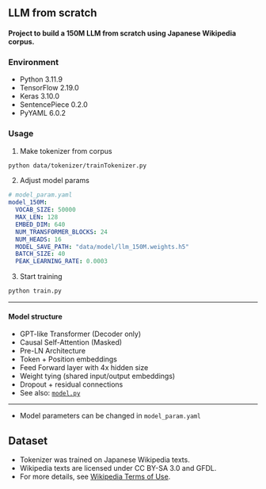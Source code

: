 ## LLM from scratch
#### Project to build a 150M LLM from scratch using Japanese Wikipedia corpus.

### Environment
- Python 3.11.9
- TensorFlow 2.19.0
- Keras 3.10.0
- SentencePiece 0.2.0
- PyYAML 6.0.2

### Usage
1. Make tokenizer from corpus
```bash
python data/tokenizer/trainTokenizer.py
```
2. Adjust model params
```yaml
# model_param.yaml
model_150M:
  VOCAB_SIZE: 50000
  MAX_LEN: 128
  EMBED_DIM: 640
  NUM_TRANSFORMER_BLOCKS: 24
  NUM_HEADS: 16
  MODEL_SAVE_PATH: "data/model/llm_150M.weights.h5"
  BATCH_SIZE: 40
  PEAK_LEARNING_RATE: 0.0003
```
3. Start training
```bash
python train.py
```

---
#### Model structure
- GPT-like Transformer (Decoder only)
- Causal Self-Attention (Masked)
- Pre-LN Architecture
- Token + Position embeddings
- Feed Forward layer with 4x hidden size
- Weight tying (shared input/output embeddings)
- Dropout + residual connections
- See also: [`model.py`](./model.py)
---
- Model parameters can be changed in `model_param.yaml`

## Dataset
- Tokenizer was trained on Japanese Wikipedia texts.
- Wikipedia texts are licensed under CC BY-SA 3.0 and GFDL.
- For more details, see [Wikipedia Terms of Use](https://foundation.wikimedia.org/wiki/Terms_of_Use).
